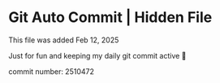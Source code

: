 # Git Auto Commit | Hidden File

This file was added Feb 12, 2025

Just for fun and keeping my daily git commit active 🤪

commit number: 2510472

